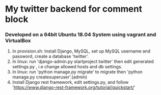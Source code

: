 # My twitter backend for comment block
### Developed on a 64bit Ubuntu 18.04 System using vagrant and VirtualBox
1. In provision.sh: Install Django, MySQL, set up MySQL username and password, create a database 'twitter'.
2. In linux: run 'django-admin.py startproject twitter' then edit generated settings.py , i.e change allowed hosts and db settings.
3. In linux: run 'python manage.py migrate' to migrate then 'python manage.py createsuperuser'.(admin)
4. Install Django rest framework, edit settings.py, and follow 'https://www.django-rest-framework.org/tutorial/quickstart/'